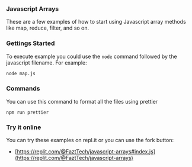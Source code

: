 ### Javascript Arrays

These are a few examples of how to start using Javascript array methods like map, reduce, filter, and so on.

### Gettings Started

To execute example you could use the `node` command followed by the javascript filename. For example:

```sh
node map.js
```

### Commands

You can use this command to format all the files using prettier
```
npm run prettier
```

### Try it online

You can try these examples on repl.it or you can use the fork button:

- [https://replit.com/@FaztTech/javascript-arrays#index.js](https://replit.com/@FaztTech/javascript-arrays)
